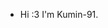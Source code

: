 - Hi :3 I'm Kumin-91.

<!---
Kumin-91/Kumin-91 is a ✨ special ✨ repository because its `README.md` (this file) appears on your GitHub profile.
You can click the Preview link to take a look at your changes.
--->
